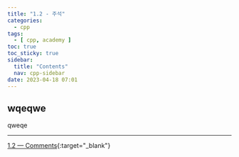 ```yaml
---
title: "1.2 - 주석"
categories:
  - cpp
tags:
  - [ cpp, academy ]
toc: true
toc_sticky: true
sidebar:
  title: "Contents"
  nav: cpp-sidebar
date: 2023-04-18 07:01
---
```


## wqeqwe

qweqe

---

[1.2 — Comments](https://www.learncpp.com/cpp-tutorial/comments/){:target="_blank"}

<!--

<div class="notice--info" markdown="1">
<span class="notice-title">
**TITLE**
</span>

BODY
</div>

-->
